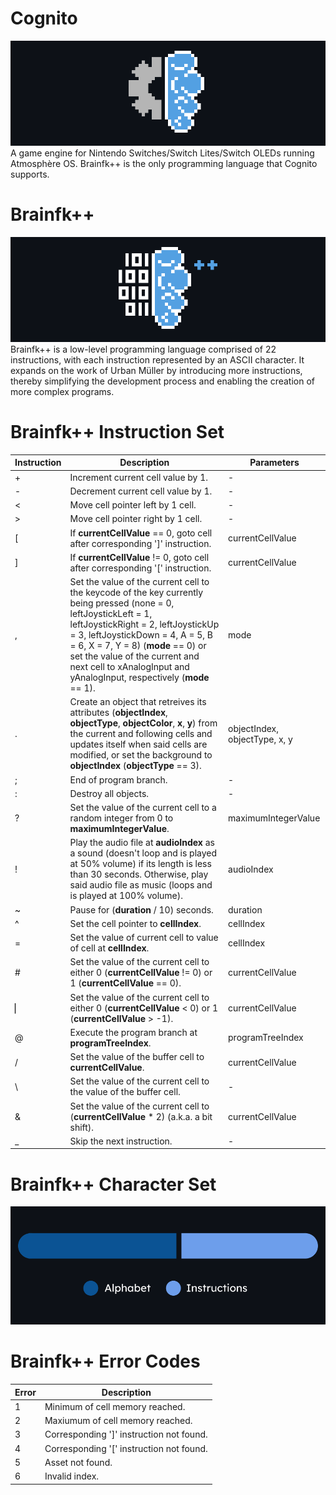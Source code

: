 # Cognito
![Cognito Logo](https://github.com/Coder-Dude10/cognito/blob/main/Images/Cognito%20Logo.png?raw=true)
A game engine for Nintendo Switches/Switch Lites/Switch OLEDs running Atmosphère OS. Brainfk++ is the only programming language that Cognito supports.
# Brainfk++
![Brainfk++ Logo](https://github.com/Coder-Dude10/cognito/blob/main/Images/Brainfk%2B%2B%20Logo.png?raw=true)
Brainfk++ is a low-level programming language comprised of 22 instructions, with each instruction represented by an ASCII character. It expands on the work of Urban Müller by introducing more instructions, thereby simplifying the development process and enabling the creation of more complex programs. 
# Brainfk++ Instruction Set
| Instruction | Description | Parameters |
| --- | --- | --- |
| + | Increment current cell value by 1. | - |
| - | Decrement current cell value by 1. | - |
| < | Move cell pointer left by 1 cell. | - |
| > | Move cell pointer right by 1 cell. | - |
| [ | If **currentCellValue** == 0, goto cell after corresponding ']' instruction. | currentCellValue |
| ] | If **currentCellValue** != 0, goto cell after corresponding '[' instruction. | currentCellValue |
| , | Set the value of the current cell to the keycode of the key currently being pressed (none = 0, leftJoystickLeft = 1, leftJoystickRight = 2, leftJoystickUp = 3, leftJoystickDown = 4, A = 5, B = 6, X = 7, Y = 8) (**mode** == 0) or set the value of the current and next cell to xAnalogInput and yAnalogInput, respectively (**mode** == 1). | mode |
| . | Create an object that retreives its attributes (**objectIndex**, **objectType**, **objectColor**, **x**, **y**) from the current and following cells and updates itself when said cells are modified, or set the background to **objectIndex** (**objectType** == 3). | objectIndex, objectType, x, y |
| ; | End of program branch. | - |
| : | Destroy all objects. | - |
| ? | Set the value of the current cell to a random integer from 0 to **maximumIntegerValue**. | maximumIntegerValue |
| ! | Play the audio file at **audioIndex** as a sound (doesn't loop and is played at 50% volume) if its length is less than 30 seconds. Otherwise, play said audio file as music (loops and is played at 100% volume). | audioIndex |
| ~ | Pause for (**duration** / 10) seconds. | duration |
| ^ | Set the cell pointer to **cellIndex**. | cellIndex |
| = | Set the value of current cell to value of cell at **cellIndex**. | cellIndex |
| # | Set the value of the current cell to either 0 (**currentCellValue** != 0) or 1 (**currentCellValue** == 0). | currentCellValue |
| ▏| Set the value of the current cell to either 0 (**currentCellValue** < 0) or 1 (**currentCellValue** > -1). | currentCellValue |
| @ | Execute the program branch at **programTreeIndex**. | programTreeIndex |
| / | Set the value of the buffer cell to **currentCellValue**. | currentCellValue |
| \ | Set the value of the current cell to the value of the buffer cell. | - |
| & | Set the value of the current cell to (**currentCellValue** * 2) (a.k.a. a bit shift). | currentCellValue |
| _ | Skip the next instruction. | - |
# Brainfk++ Character Set
![Brainfk++ Character Set](https://github.com/Coder-Dude10/cognito/blob/main/Images/Brainfk%2B%2B%20Character%20Set.png?raw=true)
# Brainfk++ Error Codes
| Error | Description |
| --- | --- |
| 1 | Minimum of cell memory reached. |
| 2 | Maxiumum of cell memory reached. |
| 3 | Corresponding ']' instruction not found. |
| 4 | Corresponding '[' instruction not found. |
| 5 | Asset not found. |
| 6 | Invalid index. |
